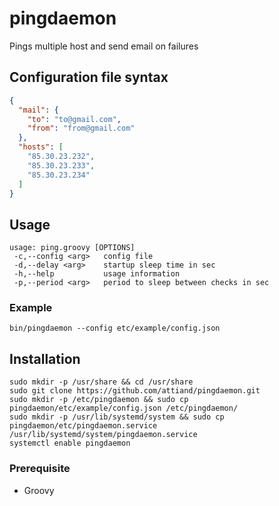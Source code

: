 # pingdaemon

Pings multiple host and send email on failures

## Configuration file syntax

```json
{
  "mail": {
    "to": "to@gmail.com",
    "from": "from@gmail.com"
  },
  "hosts": [
    "85.30.23.232",
    "85.30.23.233",
    "85.30.23.234"
  ]
}
```
## Usage
```
usage: ping.groovy [OPTIONS]
 -c,--config <arg>   config file
 -d,--delay <arg>    startup sleep time in sec
 -h,--help           usage information
 -p,--period <arg>   period to sleep between checks in sec
```
### Example

```
bin/pingdaemon --config etc/example/config.json
```
## Installation

```
sudo mkdir -p /usr/share && cd /usr/share
sudo git clone https://github.com/attiand/pingdaemon.git
sudo mkdir -p /etc/pingdaemon && sudo cp pingdaemon/etc/example/config.json /etc/pingdaemon/
sudo mkdir -p /usr/lib/systemd/system && sudo cp pingdaemon/etc/pingdaemon.service /usr/lib/systemd/system/pingdaemon.service
systemctl enable pingdaemon
```
### Prerequisite

* Groovy
